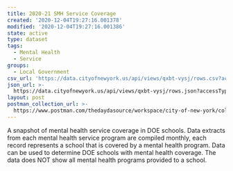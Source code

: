 ```yaml
---
title: 2020-21 SMH Service Coverage
created: '2020-12-04T19:27:16.001378'
modified: '2020-12-04T19:27:16.001386'
state: active
type: dataset
tags:
  - Mental Health
  - Service
groups:
  - Local Government
csv_url: 'https://data.cityofnewyork.us/api/views/qxbt-vysj/rows.csv?accessType=DOWNLOAD'
json_url: >-
  https://data.cityofnewyork.us/api/views/qxbt-vysj/rows.json?accessType=DOWNLOAD
layout: post
postman_collection_url: >-
  https://www.postman.com/thedaydasource/workspace/city-of-new-york/collection/15909983-735321a3-aa60-4cb8-81c3-34179ab1c3c4
---
```

A snapshot of mental health service coverage in DOE schools.  Data extracts from each mental health service program are compiled monthly, each record represents a school that is covered by a mental health program. Data can be used to determine DOE schools with mental health coverage.  The data does NOT show all mental health programs provided to a school.
